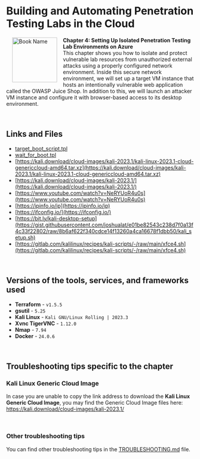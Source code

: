 # Building and Automating Penetration Testing Labs in the Cloud

<a href="https://www.packtpub.com/product/building-and-automating-penetration-testing-labs-in-the-cloud/9781837632398"><img src="https://content.packt.com/B19755/cover_image_small.jpg" alt="Book Name" height="120px" align="left" style="margin: 0px 15px; border-color: white; border-style: solid; border-width: 1px;"></a>

**Chapter 4: Setting Up Isolated Penetration Testing Lab Environments on Azure** <br />
This chapter shows you how to isolate and protect vulnerable lab resources from unauthorized external attacks using a properly configured network environment. Inside this secure network environment, we will set up a target VM instance that hosts an intentionally vulnerable web application called the OWASP Juice Shop. In addition to this, we will launch an attacker VM instance and configure it with browser-based access to its desktop environment.

<br />

## Links and Files

- [target_boot_script.tpl](https://raw.githubusercontent.com/PacktPublishing/Building-Penetration-Testing-Labs-in-the-Cloud/main/ch04/pentest_lab/target_vm/target_boot_script.tpl)
- [wait_for_boot.tpl](https://raw.githubusercontent.com/PacktPublishing/Building-Penetration-Testing-Labs-in-the-Cloud/main/ch04/pentest_lab/target_vm/wait_for_boot.tpl)
- [https://kali.download/cloud-images/kali-2023.1/kali-linux-2023.1-cloud-genericcloud-amd64.tar.xz](https://kali.download/cloud-images/kali-2023.1/kali-linux-2023.1-cloud-genericcloud-amd64.tar.xz)
- [https://kali.download/cloud-images/kali-2023.1/](https://kali.download/cloud-images/kali-2023.1/)
- [https://www.youtube.com/watch?v=NeRYUoR4u0s](https://www.youtube.com/watch?v=NeRYUoR4u0s)
- [https://ipinfo.io/ip](https://ipinfo.io/ip)
- [https://ifconfig.io/](https://ifconfig.io/)
- [https://bit.ly/kali-desktop-setup](https://gist.githubusercontent.com/joshualat/e01be82543c238d7f0a13f4c33f22802/raw/8b6af622f340cdce14f13260a4ca16678f1dbb50/kali_setup.sh)
- [https://gitlab.com/kalilinux/recipes/kali-scripts/-/raw/main/xfce4.sh](https://gitlab.com/kalilinux/recipes/kali-scripts/-/raw/main/xfce4.sh)

<br />

## Versions of the tools, services, and frameworks used 

- **Terraform** - `v1.5.5`
- **gsutil** - `5.25`
- **Kali Linux** - `Kali GNU/Linux Rolling | 2023.3`
- **Xvnc TigerVNC** - `1.12.0`
- **Nmap** - `7.94`
- **Docker** - `24.0.6`

<br />

## Troubleshooting tips specific to the chapter

### Kali Linux Generic Cloud Image

In case you are unable to copy the link address to download the **Kali Linux Generic Cloud Image**, you may find the Generic Cloud Image files here: https://kali.download/cloud-images/kali-2023.1/

<br />

### Other troubleshooting tips

You can find other troubleshooting tips in the [TROUBLESHOOTING.md](../TROUBLESHOOTING.md) file.